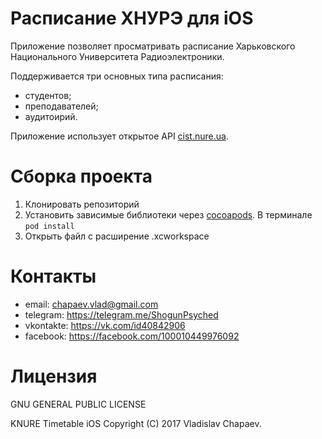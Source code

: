 # Расписание ХНУРЭ для iOS

Приложение позволяет просматривать расписание Харьковского Национального Университета Радиоэлектроники.

Поддерживается три основных типа расписания:
- студентов;
- преподавателей;
- аудитоирий.

Приложение использует открытое API [cist.nure.ua](http://cist.nure.ua/ias/app/tt/f?p=778:900:2711409463572850::NO).

# Сборка проекта

1. Клонировать репозиторий
2. Установить зависимые библиотеки через [cocoapods](https://cocoapods.org/).  В терминале `pod install`
3. Открыть файл с расширение .xcworkspace

# Контакты
- email: chapaev.vlad@gmail.com
- telegram: https://telegram.me/ShogunPsyched
- vkontakte: https://vk.com/id40842906
- facebook: https://facebook.com/100010449976092

# Лицензия

GNU GENERAL PUBLIC LICENSE

KNURE Timetable iOS  Copyright (C) 2017 Vladislav Chapaev.
